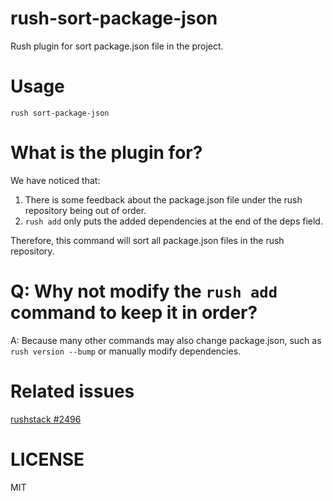 # rush-sort-package-json

Rush plugin for sort package.json file in the project.

# Usage

```
rush sort-package-json
```

# What is the plugin for?

We have noticed that:

1. There is some feedback about the package.json file under the rush repository being out of order.
2. `rush add` only puts the added dependencies at the end of the deps field.

Therefore, this command will sort all package.json files in the rush repository.

# Q: Why not modify the `rush add` command to keep it in order?

A: Because many other commands may also change package.json, such as `rush version --bump` or manually modify dependencies.

# Related issues


[rushstack #2496](https://github.com/microsoft/rushstack/issues/2496)


# LICENSE

MIT